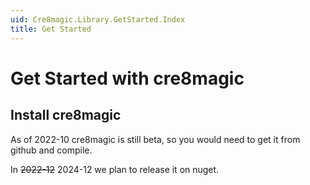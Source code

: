 ```yaml
---
uid: Cre8magic.Library.GetStarted.Index
title: Get Started
---
```


# Get Started with cre8magic


## Install cre8magic

As of 2022-10 cre8magic is still beta, so you would need to get it from github and compile.

In ~~2022-12~~ 2024-12 we plan to release it on nuget.
